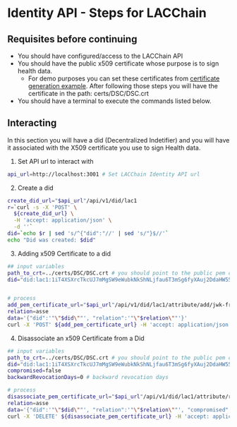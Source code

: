 # Identity API - Steps for LACChain

## Requisites before continuing
* You should have configured/access to the LACChain API
* You should have the public x509 certificate whose purpose is to sign health data.
    * For demo purposes you can set these certificates from [certificate generation example](./cert.generation.examples.md). After following those steps you will have the certificate in the path: certs/DSC/DSC.crt
* You should have a terminal to execute the commands listed below.

## Interacting

In this section you will have a did (Decentralized Indetifier) and you will have it associated with the X509 certificate you use to sign Health data.

1. Set API url to interact with

```sh
api_url=http://localhost:3001 # Set LACChain Identity API url
```

2. Create a did

```sh
create_did_url="$api_url"/api/v1/did/lac1
r=`curl -s -X 'POST' \
  ${create_did_url} \
  -H 'accept: application/json' \
  -d ''`
did=`echo $r | sed 's/^{"did":"//' | sed 's/"}$//'`
echo "Did was created: $did"
```


3. Adding x509 Certificate to a did

```sh
## input variables
path_to_crt=../certs/DSC/DSC.crt # you should point to the public pem certificate that represents the signing certificate used to sign health related data
did="did:lac1:1iT4XSXrcTkcUJ7mMgSW9eWubkNkShNLjfau6T3mSg6fyXAuj2DdaHW55eFQ6D9hjq7w" # replace with the did previously created


# process
add_pem_certificate_url="$api_url"/api/v1/did/lac1/attribute/add/jwk-from-x509certificate
relation=asse
data='{"did":'"\"$did\""', "relation":'"\"$relation\""'}'
curl -X 'POST' ${add_pem_certificate_url} -H 'accept: application/json' -F x509Cert=@$path_to_crt -F data=$data
```

4. Disassociate an x509 Certificate from a Did

```sh
## input variables
path_to_crt=../certs/DSC/DSC.crt # you should point to the public pem certificate that represents the signing certificate used to sign health related data
did="did:lac1:1iT4XSXrcTkcUJ7mMgSW9eWubkNkShNLjfau6T3mSg6fyXAuj2DdaHW55eFQ6D9hjq7w" # replace with the did previously created
compromised=false
backwardRevocationDays=0 # backward revocation days

# process
disassociate_pem_certificate_url="$api_url"/api/v1/did/lac1/attribute/revoke/jwk-from-x509certificate
relation=asse
data='{"did":'"\"$did\""', "relation":'"\"$relation\""', "compromised":'$compromised', "backwardRevocationDays":'$backwardRevocationDays'}'
curl -X 'DELETE' ${disassociate_pem_certificate_url} -H 'accept: application/json' -F x509Cert=@$path_to_crt -F data=$data
```